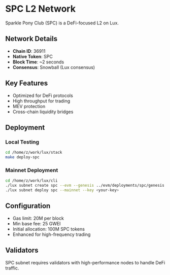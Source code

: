 # SPC L2 Network

Sparkle Pony Club (SPC) is a DeFi-focused L2 on Lux.

## Network Details
- **Chain ID**: 36911
- **Native Token**: SPC
- **Block Time**: ~2 seconds
- **Consensus**: Snowball (Lux consensus)

## Key Features
- Optimized for DeFi protocols
- High throughput for trading
- MEV protection
- Cross-chain liquidity bridges

## Deployment

### Local Testing
```bash
cd /home/z/work/lux/stack
make deploy-spc
```

### Mainnet Deployment
```bash
cd /home/z/work/lux/cli
./lux subnet create spc --evm --genesis ../evm/deployments/spc/genesis.json
./lux subnet deploy spc --mainnet --key <your-key>
```

## Configuration
- Gas limit: 20M per block
- Min base fee: 25 GWEI
- Initial allocation: 100M SPC tokens
- Enhanced for high-frequency trading

## Validators
SPC subnet requires validators with high-performance nodes to handle DeFi traffic.